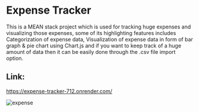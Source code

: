 # Expense Tracker

 This is a MEAN stack project which is used for tracking huge expenses and visualizing those expenses, some of its highlighting features includes Categorization of expense data, Visualization of expense data in form of bar graph & pie chart using Chart.js and if you want to keep track of a huge amount of data then it can be easily done through the .csv file import option.

## Link: 
https://expense-tracker-712.onrender.com/

![expense](https://github.com/user-attachments/assets/45a62bfb-ae26-4e11-b481-ff14c62ddf42)
